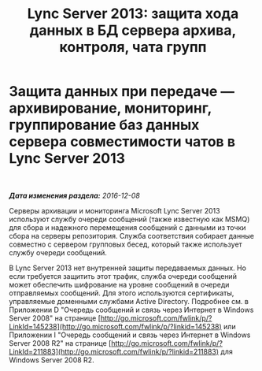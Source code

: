 ﻿---
title: "Lync Server 2013: защита хода данных в БД сервера архива, контроля, чата групп"
TOCTitle: Защита данных при передаче — архивирование, мониторинг, группирование баз данных сервера совместимости чатов в Lync Server 2013
ms:assetid: ea219705-1015-43a7-890b-e7e67b451e7c
ms:mtpsurl: https://technet.microsoft.com/ru-ru/library/Dn518336(v=OCS.15)
ms:contentKeyID: 60505956
ms.date: 12/10/2016
mtps_version: v=OCS.15
ms.translationtype: HT
---

# Защита данных при передаче — архивирование, мониторинг, группирование баз данных сервера совместимости чатов в Lync Server 2013

 

_**Дата изменения раздела:** 2016-12-08_

Серверы архивации и мониторинга Microsoft Lync Server 2013 используют службу очереди сообщений (также известную как MSMQ) для сбора и надежного перемещения сообщений с данными из точки сбора на серверы репозитория. Служба соответствия собирает данные совместно с сервером групповых бесед, который также использует службу очереди сообщений.

В Lync Server 2013 нет внутренней защиты передаваемых данных. Но если требуется защитить этот трафик, служба очереди сообщений может обеспечить шифрование на уровне сообщений в очереди отправляемых сообщений. Для этого используются сертификаты, управляемые доменными службами Active Directory. Подробнее см. в Приложении D "Очередь сообщений и связь через Интернет в Windows Server 2008" на странице [http://go.microsoft.com/fwlink/p/?LinkId=145238](http://go.microsoft.com/fwlink/p/?linkid=145238) или Приложении I "Очередь сообщений и связь через Интернет в Windows Server 2008 R2" на странице [http://go.microsoft.com/fwlink/p/?LinkId=211883](http://go.microsoft.com/fwlink/p/?linkid=211883) для Windows Server 2008 R2.

